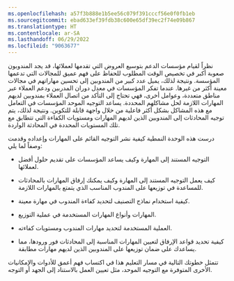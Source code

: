 ```yaml
---
ms.openlocfilehash: a57f3b888e1b5ee56c079f391cccf56e0f0fb1eb
ms.sourcegitcommit: ebad633ef39fdb38c600e65df39ec2f74e09b867
ms.translationtype: HT
ms.contentlocale: ar-SA
ms.lasthandoff: 06/29/2022
ms.locfileid: "9063677"
---
```

نظراً لقيام مؤسسات الدعم بتوسيع العروض التي تقدمها لعملائها، قد يجد المندوبون صعوبة أكبر في تخصيص الوقت المطلوب للحفاظ على فهم عميق للمجالات التي تدعمها المؤسسة. ونتيجة لذلك، يميل عدد كبير من المندوبين إلى تحسين مهاراتهم في مجالات معينة أكثر من غيرها. عندما تفكر المؤسسات في معدل دوران المدربين ودعم العملاء عبر مناطق متعددة، وعوامل أخرى، فهي تحتاج إلى التأكد من اتصال العملاء بمندوبين لديهم المهارات اللازمة لحل مشاكلهم المحددة. يساعد التوجيه الموحد المؤسسات في التعامل مع هذه المشاكل بشكل أكثر فاعلية من خلال واجهة قابلة للتكوين. ونتيجة لذلك، يتم توجيه المحادثات إلى المندوبين الذين لديهم المهارات ومستويات الكفاءة التي تتطابق مع تلك المستويات المحددة في المحادثة الواردة.‬

درست هذه الوحدة النمطية كيفية نشر التوجيه القائم على المهارات وإعداده وقدمت وصفاً لما يلي:

-   التوجيه المستند إلى المهارة وكيف يساعد المؤسسات على تقديم حلول أفضل لعملائها.

-   كيف يعمل التوجيه المستند إلى المهارة وكيف يمكنك إرفاق المهارات بالمحادثات للمساعدة في توزيعها على المندوب المناسب الذي يتمتع بالمهارات اللازمة.

-   كيفية استخدام نماذج التصنيف لتحديد كفاءة المندوب في مهارة معينة.

-   المهارات وأنواع المهارات المستخدمة في عملية التوزيع.

-   العملية المستخدمة لتحديد مهارات المندوب ومستويات كفاءته.

-   كيفية تحديد قواعد الإرفاق لتعيين المهارات المناسبة إلى المحادثات فور ورودها، مما يساعدك على ضمان توزيعها على المندوبين الذين لديهم مهارات مطابقة.

تتمثل خطوتك التالية في مسار التعليم هذا في اكتساب فهم أعمق للأدوات والإمكانيات الأخرى المتوفرة مع التوجيه الموحد، مثل تعيين العمل بالاستناد إلى الجهد أو التوجه.
